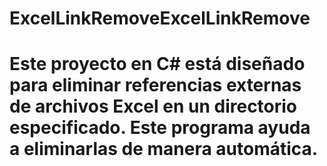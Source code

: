 # ExcelLinkRemoveExcelLinkRemove
# Este proyecto en C# está diseñado para eliminar referencias externas de archivos Excel en un directorio especificado. Este programa ayuda a eliminarlas de manera automática.